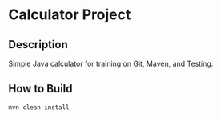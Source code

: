 # Calculator Project

## Description

Simple Java calculator for training on Git, Maven, and Testing.

## How to Build

```bash
mvn clean install

